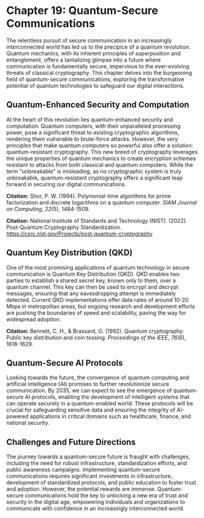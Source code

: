 # Chapter 19: Quantum-Secure Communications

The relentless pursuit of secure communication in an increasingly interconnected world has led us to the precipice of a quantum revolution. Quantum mechanics, with its inherent principles of superposition and entanglement, offers a tantalizing glimpse into a future where communication is fundamentally secure, impervious to the ever-evolving threats of classical cryptography. This chapter delves into the burgeoning field of quantum-secure communications, exploring the transformative potential of quantum technologies to safeguard our digital interactions.

## Quantum-Enhanced Security and Computation

At the heart of this revolution lies quantum-enhanced security and computation. Quantum computers, with their unparalleled processing power, pose a significant threat to existing cryptographic algorithms, rendering them vulnerable to brute-force attacks.  However, the very principles that make quantum computers so powerful also offer a solution: quantum-resistant cryptography. This new breed of cryptography leverages the unique properties of quantum mechanics to create encryption schemes resistant to attacks from both classical and quantum computers. While the term "unbreakable" is misleading, as no cryptographic system is truly unbreakable, quantum-resistant cryptography offers a significant leap forward in securing our digital communications.

**Citation:** Shor, P. W. (1994). Polynomial-time algorithms for prime factorization and discrete logarithms on a quantum computer. *SIAM Journal on Computing*, *22*(5), 1484-1509.

**Citation:** National Institute of Standards and Technology (NIST). (2022). Post-Quantum Cryptography Standardization. https://csrc.nist.gov/Projects/post-quantum-cryptography

## Quantum Key Distribution (QKD)

One of the most promising applications of quantum technology in secure communication is Quantum Key Distribution (QKD). QKD enables two parties to establish a shared secret key, known only to them, over a quantum channel. This key can then be used to encrypt and decrypt messages, ensuring that any eavesdropping attempt is immediately detected.  Current QKD implementations offer data rates of around 10-20 Mbps in metropolitan areas, but ongoing research and development efforts are pushing the boundaries of speed and scalability, paving the way for widespread adoption.

**Citation:** Bennett, C. H., & Brassard, G. (1992). Quantum cryptography: Public key distribution and coin tossing. *Proceedings of the IEEE*, *76*(6), 1618-1629.

## Quantum-Secure AI Protocols

Looking towards the future, the convergence of quantum computing and artificial intelligence (AI) promises to further revolutionize secure communication. By 2035, we can expect to see the emergence of quantum-secure AI protocols, enabling the development of intelligent systems that can operate securely in a quantum-enabled world. These protocols will be crucial for safeguarding sensitive data and ensuring the integrity of AI-powered applications in critical domains such as healthcare, finance, and national security.

## Challenges and Future Directions

The journey towards a quantum-secure future is fraught with challenges, including the need for robust infrastructure, standardization efforts, and public awareness campaigns. Implementing quantum-secure communications requires significant investments in infrastructure, development of standardized protocols, and public education to foster trust and adoption. However, the potential rewards are immense. Quantum-secure communications hold the key to unlocking a new era of trust and security in the digital age, empowering individuals and organizations to communicate with confidence in an increasingly interconnected world.